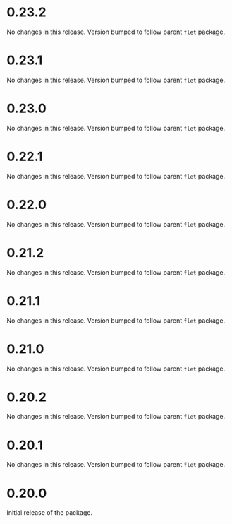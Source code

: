 # 0.23.2

No changes in this release. Version bumped to follow parent `flet` package.

# 0.23.1

No changes in this release. Version bumped to follow parent `flet` package.

# 0.23.0

No changes in this release. Version bumped to follow parent `flet` package.

# 0.22.1

No changes in this release. Version bumped to follow parent `flet` package.

# 0.22.0

No changes in this release. Version bumped to follow parent `flet` package.

# 0.21.2

No changes in this release. Version bumped to follow parent `flet` package.

# 0.21.1

No changes in this release. Version bumped to follow parent `flet` package.

# 0.21.0

No changes in this release. Version bumped to follow parent `flet` package.

# 0.20.2

No changes in this release. Version bumped to follow parent `flet` package.

# 0.20.1

No changes in this release. Version bumped to follow parent `flet` package.

# 0.20.0

Initial release of the package.